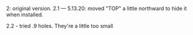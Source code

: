 2: original version.
2.1 — 5.13.20: moved "TOP" a little northward to hide it when installed.

2.2 - tried .9 holes. They're a little too small 